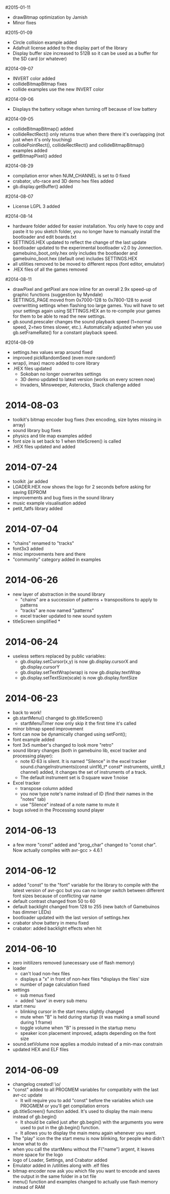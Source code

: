 #2015-01-11
* drawBitmap optimization by Jamish
* Minor fixes

#2015-01-09
* Circle collision example added
* Adafruit license added to the display part of the library
* Display buffer size increased to 512B so it can be used as a buffer for the SD card (or whatever)

#2014-09-07
* INVERT color added
* collideBitmapBitmap fixes
* collide examples use the new INVERT color

#2014-09-06
* Displays the battery voltage when turning off because of low battery

#2014-09-05
* collideBitmapBitmap() added
* collideRectRect() only returns true when there there it's overlapping (not just when it's only touching)
* collidePointRect(), collideRectRect() and collideBitmapBitmap() examples added
* getBitmapPixel() added

#2014-08-29
* compilation error when NUM_CHANNEL is set to 0 fixed
* crabator, ufo-race and 3D demo hex files added
* gb.display.getBuffer() added

#2014-08-07
* License LGPL 3 added

#2014-08-14
* hardware folder added for easier installation. You only have to copy and paste it to you sketch folder, you no longer have to manually install the bootloader and edit boards.txt
* SETTINGS.HEX updated to reflect the change of the last update
* bootloader updated to the experimental bootloader v2.0 by Jonnection. gamebuino_boot_only.hex only includes the bootlaoder and gamebuino_boot.hex (default one) includes SETTINGS.HEX
* all utilities removed to be moved to different repos (font editor, emulator)
* .HEX files of all the games removed

#2014-08-11
* drawPixel and getPixel are now inline for an overall 2.9x speed-up of graphic functions (suggestion by Myndale)
* SETTINGS_PAGE moved from 0x7000-128 to 0x7800-128 to avoid overwritting settings when flashing too large games. You will have to set your settings again using SETTINGS.HEX an to re-compile your games for them to be able to read the new settings.
* gb.sound.prescaler changes the sound playback speed (1=normal speed, 2=two times slower, etc.). Automatically adjusted when you use gb.setFrameRate() for a constant playback speed.

#2014-08-09
* settings.hex values wrap around fixed
* improved pickRandomSeed (even more random!)
* wrap(i, imax) macro added to core library
* .HEX files updated
  * Sokoban no longer overwrites settings
  * 3D demo updated to latest version (works on every screen now)
  * Invaders, Minsweeper, Asterocks, Stack challenge added

# 2014-08-03
* toolkit's bitmap encoder bug fixes (hex encoding, size bytes missing in array)
* sound library bug fixes
* physics and tile map examples added
* font size is set back to 1 when titleScreen() is called
* .HEX files updated and added

# 2014-07-24
* toolkit .jar added
* LOADER.HEX now shows the logo for 2 seconds before asking for saving EEPROM
* improvements and bug fixes in the sound library
* music example visualisation added
* petit_fatfs library added

# 2014-07-04
* "chains" renamed to "tracks"
* font3x3 added
* misc improvements here and there
* "community" category added in examples

# 2014-06-26
* new layer of abstraction in the sound library
  * "chains" are a succession of patterns + transpositions to apply to patterns
  * "tracks" are now named "patterns"
  * excel tracker updated to new sound system
* titleScreen simplified
  *
# 2014-06-24
* useless setters replaced by public variables:
  * gb.display.setCursor(x,y) is now gb.display.cursorX and gb.display.cursorY
  * gb.display.setTextWrap(wrap) is now gb.display.textWrap
  * gb.display.setTextSize(scale) is now gb.display.fontSize

# 2014-06-23
* back to work!
* gb.startMenu() changed to gb.titleScreen()
  * startMenuTimer now only skip it the first time it's called
* minor bitmap speed improvement
* font can now be dynamically changed using setFont();
* font example added
* font 3x5 number's changed to look more "retro"
* sound library changes (both in gamebuino lib, excel tracker and processing player):
  * note ID 63 is silent. It is named "Silence" in the excel tracker sound.changeInstruments(const uint16_t* const* instruments, uint8_t channel) added, it changes the set of instruments of a track.
  * The default instrument set is 0:square wave 1:noise
* Excel tracker
  * transpose column added
  * you now type note's name instead of ID (find their names in the "notes" tab)
  * use "Silence" instead of a note name to mute it
* bugs solved in the Processing sound player

# 2014-06-13
* a few more "const" added and "prog_char" changed to "const char". Now actually compiles with avr-gcc > 4.6.1

# 2014-06-12
* added "const" to the "font" variable for the library to compile with the latest version of avr-gcc but you can no longer switch between different font sizes because of conflicting var name
* default contrast changed from 50 to 60
* default backlight changed from 128 to 255 (new batch of Gamebuinos has dimmer LEDs)
* bootloader updated with the last version of settings.hex
* crabator show battery in menu fixed
* crabator: added backlight effects when hit

# 2014-06-10
* zero initilizers removed (unecessary use of flash memory)
* loader 
  * can't load non-hex files
  * displays a "x" in front of non-hex files
  *displays the files' size
  * number of page calculation fixed
* settings
  * sub menus fixed
  * added 'save' in every sub menu
* start menu
  * blinking cursor in the start menu slightly changed
  * mute when "B" is held during startup (it was making a small sound during 1 frame)
  * toggle volume when "B" is pressed in the startup menu
  * speaker icon placement improved, adapts depending on the font size
* sound.setVolume now applies a modulo instead of a min-max constrain
* updated HEX and ELF files

# 2014-06-09
* changelog created! \o/
* "const" added to all PROGMEM variables for compatibity with the last avr-cc update
  * It will require you to add "const" before the variables which use PROGMEM or you'll get compilation errors
* gb.titleScreen() function added. It's used to display the main menu instead of gb.begin()
  * It should be called just after gb.begin() with the arguments you were used to put in the gb.begin() function.
  * It allows you to display the main menu again whenever you want.
* The "play" icon the the start menu is now blinking, for people who didn't know what to do
* when you call the startMenu without the F("name") argent, it leaves more space for the logo
* logo of Loader, Settings, and Crabator added
* Emulator added in /utilities along with .elf files
* bitmap encoder now ask you which file you want to encode and saves the output in the same folder in a txt file
* menu() function and examples changed to actually use flash memory instead of RAM